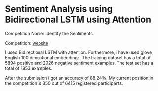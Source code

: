 <h1>Sentiment Analysis using Bidirectional LSTM using Attention</h1>
<p>Competition Name: Identify the Sentiments</p>
<p>Competition: <a href="https://datahack.analyticsvidhya.com/contest/all" >website</a></p>
<p>I used Bidirectional LSTM with attention. Furthermore, i have used glove English 100 dimentional embeddings. The 
training dataset has a total of 5894 positive and 2026 negative sentiment examples. The test set has a total of 
1953 examples.</p>
<p>After the submission i got an accuracy of 88.24%. My current position in the competition is 350 out of 6415 registered participants.</p>
